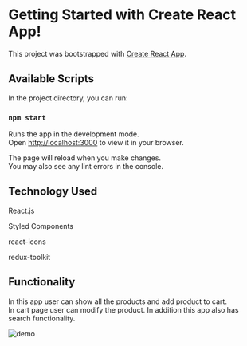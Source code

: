 

# Getting Started with Create React App!
This project was bootstrapped with [Create React App](https://github.com/facebook/create-react-app).

## Available Scripts

In the project directory, you can run:

### `npm start`

Runs the app in the development mode.\
Open [http://localhost:3000](http://localhost:3000) to view it in your browser.

The page will reload when you make changes.\
You may also see any lint errors in the console.

## Technology Used

React.js

Styled Components

react-icons

redux-toolkit

## Functionality
In this app user can show all the products and add product to cart. \
In cart page user can modify the product. In addition this app also has \
search functionality.

![demo](https://user-images.githubusercontent.com/86949269/178139731-52435903-ae11-4c89-9e5b-cbced4360bb2.gif)
